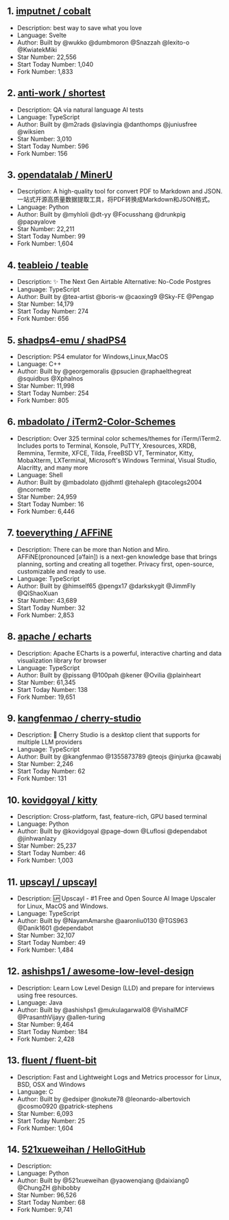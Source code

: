 ## 1. [imputnet / cobalt](https://github.com/imputnet/cobalt)       
- Description: best way to save what you love
- Language: Svelte
- Author: Built by @wukko @dumbmoron @Snazzah @lexito-o @KwiatekMiki
- Star Number: 22,556
- Start Today Number: 1,040
- Fork Number: 1,833

## 2. [anti-work / shortest](https://github.com/anti-work/shortest)
- Description: QA via natural language AI tests
- Language: TypeScript
- Author: Built by @m2rads @slavingia @danthomps @juniusfree @wiksien
- Star Number: 3,010
- Start Today Number: 596
- Fork Number: 156

## 3. [opendatalab / MinerU](https://github.com/opendatalab/MinerU)
- Description: A high-quality tool for convert PDF to Markdown and JSON.一站式开源高质量数据提取工具，将PDF转换成Markdown和JSON格式。
- Language: Python
- Author: Built by @myhloli @dt-yy @Focusshang @drunkpig @papayalove
- Star Number: 22,211
- Start Today Number: 99
- Fork Number: 1,604

## 4. [teableio / teable](https://github.com/teableio/teable)
- Description: ✨ The Next Gen Airtable Alternative: No-Code Postgres
- Language: TypeScript
- Author: Built by @tea-artist @boris-w @caoxing9 @Sky-FE @Pengap
- Star Number: 14,179
- Start Today Number: 274
- Fork Number: 656

## 5. [shadps4-emu / shadPS4](https://github.com/shadps4-emu/shadPS4)
- Description: PS4 emulator for Windows,Linux,MacOS
- Language: C++
- Author: Built by @georgemoralis @psucien @raphaelthegreat @squidbus @Xphalnos
- Star Number: 11,998
- Start Today Number: 254
- Fork Number: 805

## 6. [mbadolato / iTerm2-Color-Schemes](https://github.com/mbadolato/iTerm2-Color-Schemes)
- Description: Over 325 terminal color schemes/themes for iTerm/iTerm2. Includes ports to Terminal, Konsole, PuTTY, Xresources, XRDB, Remmina, Termite, XFCE, Tilda, FreeBSD VT, Terminator, Kitty, MobaXterm, LXTerminal, Microsoft's Windows Terminal, Visual Studio, Alacritty, and many more
- Language: Shell
- Author: Built by @mbadolato @jdhmtl @tehaleph @tacolegs2004 @ncornette
- Star Number: 24,959
- Start Today Number: 16
- Fork Number: 6,446

## 7. [toeverything / AFFiNE](https://github.com/toeverything/AFFiNE)
- Description: There can be more than Notion and Miro. AFFiNE(pronounced [ə‘fain]) is a next-gen knowledge base that brings planning, sorting and creating all together. Privacy first, open-source, customizable and ready to use.
- Language: TypeScript
- Author: Built by @himself65 @pengx17 @darkskygit @JimmFly @QiShaoXuan
- Star Number: 43,689
- Start Today Number: 32
- Fork Number: 2,853

## 8. [apache / echarts](https://github.com/apache/echarts)
- Description: Apache ECharts is a powerful, interactive charting and data visualization library for browser
- Language: TypeScript
- Author: Built by @pissang @100pah @kener @Ovilia @plainheart
- Star Number: 61,345
- Start Today Number: 138
- Fork Number: 19,651

## 9. [kangfenmao / cherry-studio](https://github.com/kangfenmao/cherry-studio)
- Description: 🍒 Cherry Studio is a desktop client that supports for multiple LLM providers
- Language: TypeScript
- Author: Built by @kangfenmao @1355873789 @teojs @injurka @cawabj
- Star Number: 2,246
- Start Today Number: 62
- Fork Number: 131

## 10. [kovidgoyal / kitty](https://github.com/kovidgoyal/kitty)
- Description: Cross-platform, fast, feature-rich, GPU based terminal
- Language: Python
- Author: Built by @kovidgoyal @page-down @Luflosi @dependabot @jinhwanlazy
- Star Number: 25,237
- Start Today Number: 46
- Fork Number: 1,003

## 11. [upscayl / upscayl](https://github.com/upscayl/upscayl)
- Description: 🆙 Upscayl - #1 Free and Open Source AI Image Upscaler for Linux, MacOS and Windows.
- Language: TypeScript
- Author: Built by @NayamAmarshe @aaronliu0130 @TGS963 @Danik1601 @dependabot
- Star Number: 32,107
- Start Today Number: 49
- Fork Number: 1,484

## 12. [ashishps1 / awesome-low-level-design](https://github.com/ashishps1/awesome-low-level-design)
- Description: Learn Low Level Design (LLD) and prepare for interviews using free resources.
- Language: Java
- Author: Built by @ashishps1 @mukulagarwal08 @VishalMCF @PrasanthVijayy @allen-turing
- Star Number: 9,464
- Start Today Number: 184
- Fork Number: 2,428

## 13. [fluent / fluent-bit](https://github.com/fluent/fluent-bit)
- Description: Fast and Lightweight Logs and Metrics processor for Linux, BSD, OSX and Windows
- Language: C
- Author: Built by @edsiper @nokute78 @leonardo-albertovich @cosmo0920 @patrick-stephens
- Star Number: 6,093
- Start Today Number: 25
- Fork Number: 1,604

## 14. [521xueweihan / HelloGitHub](https://github.com/521xueweihan/HelloGitHub)
- Description:
- Language: Python
- Author: Built by @521xueweihan @yaowenqiang @daixiang0 @ChungZH @hibobby
- Star Number: 96,526
- Start Today Number: 68
- Fork Number: 9,741